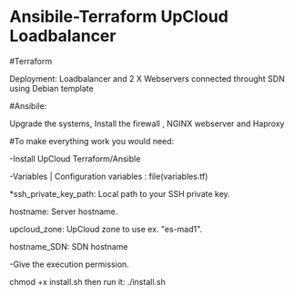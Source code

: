 # Ansibile-Terraform UpCloud Loadbalancer

#Terraform 

Deployment: Loadbalancer and 2 X Webservers connected throught SDN using Debian template


#Ansibile:

Upgrade the systems, Install the firewall , NGINX webserver and Haproxy  




#To make everything work you would need:

-Install UpCloud Terraform/Ansible 



-Variables       |    Configuration variables : file(variables.tf)


*ssh_private_key_path:  Local path to your SSH private key.

hostname:              Server hostname.

upcloud_zone:         	UpCloud zone to use ex. "es-mad1".  

hostname_SDN:          SDN hostname



-Give the execution permission.

chmod +x install.sh
then run it:
./install.sh

 
 
